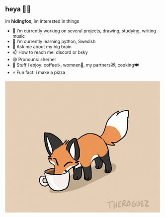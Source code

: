 ## heya 👋🦊

im **hidingfox**, im interested in things

- 🔭 I’m currently working on several projects, drawing, studying, writing music
- 🌱 I’m currently learning python, Swedish
- 💬 Ask me about my big brain
- 📫 How to reach me: discord or bsky
- 😄 Pronouns: she/her
- 💖 Stuff I enjoy: coffee☕, womnen💫, my partners😻, cooking🍽
- ⚡ Fun fact: i make a pizza


![foxy](foxy.gif "foxy")
